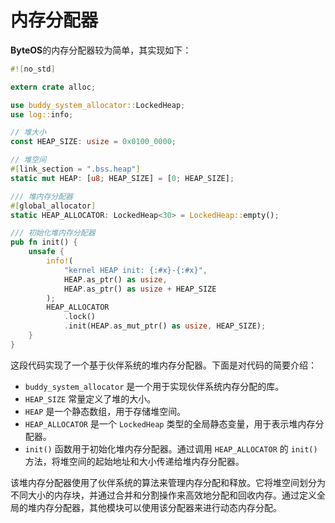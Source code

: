 # 内存分配器

**ByteOS**的内存分配器较为简单，其实现如下：

```rust
#![no_std]

extern crate alloc;

use buddy_system_allocator::LockedHeap;
use log::info;

// 堆大小
const HEAP_SIZE: usize = 0x0100_0000;

// 堆空间
#[link_section = ".bss.heap"]
static mut HEAP: [u8; HEAP_SIZE] = [0; HEAP_SIZE];

/// 堆内存分配器
#[global_allocator]
static HEAP_ALLOCATOR: LockedHeap<30> = LockedHeap::empty();

/// 初始化堆内存分配器
pub fn init() {
    unsafe {
        info!(
            "kernel HEAP init: {:#x}-{:#x}",
            HEAP.as_ptr() as usize,
            HEAP.as_ptr() as usize + HEAP_SIZE
        );
        HEAP_ALLOCATOR
            .lock()
            .init(HEAP.as_mut_ptr() as usize, HEAP_SIZE);
    }
}
```

这段代码实现了一个基于伙伴系统的堆内存分配器。下面是对代码的简要介绍：

- `buddy_system_allocator` 是一个用于实现伙伴系统内存分配的库。
- `HEAP_SIZE` 常量定义了堆的大小。
- `HEAP` 是一个静态数组，用于存储堆空间。
- `HEAP_ALLOCATOR` 是一个 `LockedHeap` 类型的全局静态变量，用于表示堆内存分配器。
- `init()` 函数用于初始化堆内存分配器。通过调用 `HEAP_ALLOCATOR` 的 `init()` 方法，将堆空间的起始地址和大小传递给堆内存分配器。

该堆内存分配器使用了伙伴系统的算法来管理内存分配和释放。它将堆空间划分为不同大小的内存块，并通过合并和分割操作来高效地分配和回收内存。通过定义全局的堆内存分配器，其他模块可以使用该分配器来进行动态内存分配。




